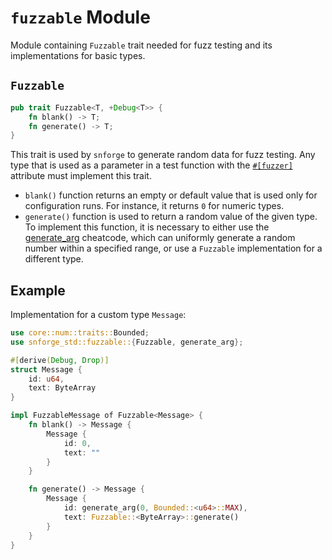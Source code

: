# `fuzzable` Module

Module containing `Fuzzable` trait needed for fuzz testing and its implementations for basic types.

## `Fuzzable`

```rust
pub trait Fuzzable<T, +Debug<T>> {
    fn blank() -> T;
    fn generate() -> T;
}
```

This trait is used by `snforge` to generate random data for fuzz testing.
Any type that is used as a parameter in a test function with the [`#[fuzzer]`](../../testing/test-attributes.md#fuzzer) attribute must implement this trait.

- `blank()` function returns an empty or default value that is used only for configuration runs. For instance, it returns `0` for numeric types.
- `generate()` function is used to return a random value of the given type. To implement this function, it is necessary to either use the [generate_arg](../cheatcodes/generate_arg.md) cheatcode,
which can uniformly generate a random number within a specified range, or use a `Fuzzable` implementation for a different type.

## Example

Implementation for a custom type `Message`:

```rust
use core::num::traits::Bounded;
use snforge_std::fuzzable::{Fuzzable, generate_arg};

#[derive(Debug, Drop)]
struct Message {
    id: u64,
    text: ByteArray
}

impl FuzzableMessage of Fuzzable<Message> {
    fn blank() -> Message {
        Message {
            id: 0,
            text: ""
        }
    }

    fn generate() -> Message {
        Message {
            id: generate_arg(0, Bounded::<u64>::MAX),
            text: Fuzzable::<ByteArray>::generate()
        }
    }
}
```
